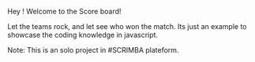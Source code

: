 Hey ! Welcome to the Score board!

Let the teams rock, and let see who won the match. Its just an example to showcase the coding knowledge in javascript.

Note: This is an solo project in #SCRIMBA plateform.
